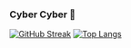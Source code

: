 ### Cyber Cyber 👾

[![GitHub Streak](https://github-readme-streak-stats.herokuapp.com/?user=JulianKarhof&hide_border=true&theme=dark)](https://git.io/streak-stats)
[![Top Langs](https://github-readme-stats.vercel.app/api/top-langs/?username=JulianKarhof&langs_count=3&hide_border=true&theme=dark)](https://github.com/anuraghazra/github-readme-stats)

<!--
**JulianKarhof/JulianKarhof** is a ✨ _special_ ✨ repository because its `README.md` (this file) appears on your GitHub profile.

Here are some ideas to get you started:

- 🔭 I’m currently working on ...
- 🌱 I’m currently learning ...
- 👯 I’m looking to collaborate on ...
- 🤔 I’m looking for help with ...
- 💬 Ask me about ...
- 📫 How to reach me: ...
- 😄 Pronouns: ...
- ⚡ Fun fact: ...
-->

